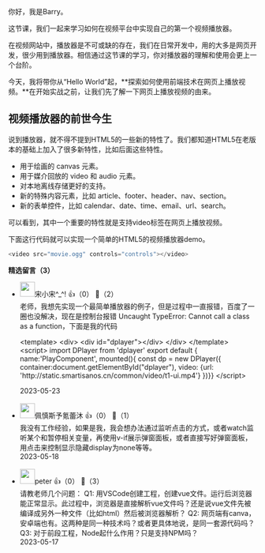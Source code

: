 你好，我是Barry。

这节课，我们一起来学习如何在视频平台中实现自己的第一个视频播放器。

在视频网站中，播放器是不可或缺的存在，我们在日常开发中，用的大多是网页开发，很少用到播放器。相信通过这节课的学习，你对播放器的理解和使用会更上一个台阶。

今天，我将带你从“Hello World”起，**探索如何使用前端技术在网页上播放视频。**在开始实战之前，让我们先了解一下网页上播放视频的由来。

## 视频播放器的前世今生

说到播放器，就不得不提到HTML5的一些新的特性了。我们都知道HTML5在老版本的基础上加入了很多新特性，比如后面这些特性。

- 用于绘画的 canvas 元素。
- 用于媒介回放的 video 和 audio 元素。
- 对本地离线存储更好的支持。
- 新的特殊内容元素，比如 article、footer、header、nav、section。
- 新的表单控件，比如 calendar、date、time、email、url、search。

可以看到，其中一个重要的特性就是支持video标签在网页上播放视频。

下面这行代码就可以实现一个简单的HTML5的视频播放器demo。

```javascript
<video src="movie.ogg" controls="controls"></video>
```
<div><strong>精选留言（3）</strong></div><ul>
<li><img src="https://static001.geekbang.org/account/avatar/00/21/95/f8/0906c158.jpg" width="30px"><span>宋小宋^_^!</span> 👍（0） 💬（2）<div>老师，我想先实现一个最简单播放器的例子，但是过程中一直报错，百度了一圈也没解决，现在是控制台报错 Uncaught TypeError: Cannot call a class as a function，下面是我的代码

&lt;template&gt;
  &lt;div&gt;
    &lt;div id=&quot;dplayer&quot;&gt;&lt;&#47;div&gt;
  &lt;&#47;div&gt;
&lt;&#47;template&gt;
&lt;script&gt;
import DPlayer from &#39;dplayer&#39; 
export default {
  name:&#39;PlayComponent&#39;, 
  mounted(){
    const dp = new DPlayer({
      container:document.getElementById(&quot;dplayer&quot;),
      video: {url: &#39;http:&#47;&#47;static.smartisanos.cn&#47;common&#47;video&#47;t1-ui.mp4&#39;}
      })}}
&lt;&#47;script&gt;
</div>2023-05-23</li><br/><li><img src="https://static001.geekbang.org/account/avatar/00/37/03/c5/b3364e49.jpg" width="30px"><span>佩慎斯予氪蕾沐</span> 👍（0） 💬（1）<div>我没有工作经验，如果是我，我会想办法通过监听点击的方式，或者watch监听某个和暂停相关变量，再使用v-if展示弹窗面板，或者直接写好弹窗面板，用点击来控制显示隐藏display为none等等。</div>2023-05-18</li><br/><li><img src="https://static001.geekbang.org/account/avatar/00/10/25/87/f3a69d1b.jpg" width="30px"><span>peter</span> 👍（0） 💬（3）<div>请教老师几个问题：
Q1: 用VSCode创建工程，创建vue文件。运行后浏览器能正常显示。此过程中，浏览器是直接解析vue文件吗？还是说vue文件先被编译成另外一种文件（比如html）然后被浏览器解析？
Q2: 网页端有canva，安卓端也有。这两种是同一种技术吗？或者更具体地说，是同一套源代码吗？
Q3: 对于前段工程，Node起什么作用？只是支持NPM吗？</div>2023-05-17</li><br/>
</ul>